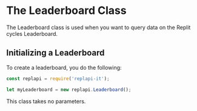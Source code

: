 # The Leaderboard Class

The Leaderboard class is used when you want to query data on the Replit cycles Leaderboard.

## Initializing a Leaderboard
To create a leaderboard, you do the following:

```js
const replapi = require('replapi-it');

let myLeaderboard = new replapi.Leaderboard();
```

This class takes no parameters.